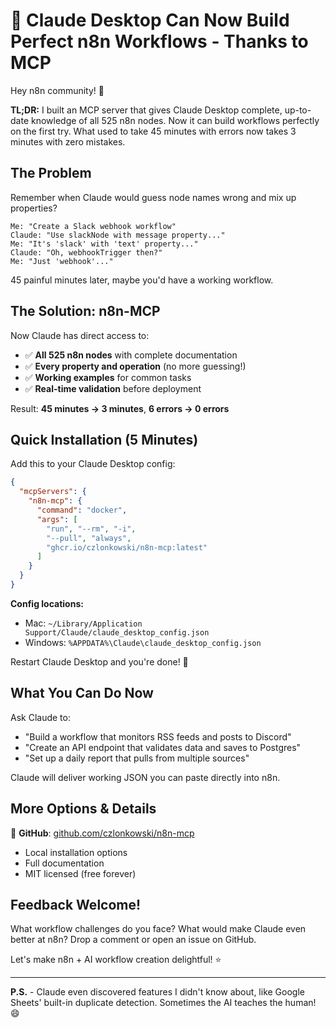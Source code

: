 # 🚀 Claude Desktop Can Now Build Perfect n8n Workflows - Thanks to MCP

Hey n8n community! 👋

**TL;DR:** I built an MCP server that gives Claude Desktop complete, up-to-date knowledge of all 525 n8n nodes. Now it can build workflows perfectly on the first try. What used to take 45 minutes with errors now takes 3 minutes with zero mistakes.

## The Problem

Remember when Claude would guess node names wrong and mix up properties? 

```
Me: "Create a Slack webhook workflow"
Claude: "Use slackNode with message property..."
Me: "It's 'slack' with 'text' property..."
Claude: "Oh, webhookTrigger then?"
Me: "Just 'webhook'..."
```

45 painful minutes later, maybe you'd have a working workflow.

## The Solution: n8n-MCP

Now Claude has direct access to:
- ✅ **All 525 n8n nodes** with complete documentation
- ✅ **Every property and operation** (no more guessing!)
- ✅ **Working examples** for common tasks
- ✅ **Real-time validation** before deployment

Result: **45 minutes → 3 minutes**, **6 errors → 0 errors**

## Quick Installation (5 Minutes)

Add this to your Claude Desktop config:
```json
{
  "mcpServers": {
    "n8n-mcp": {
      "command": "docker",
      "args": [
        "run", "--rm", "-i",
        "--pull", "always",
        "ghcr.io/czlonkowski/n8n-mcp:latest"
      ]
    }
  }
}
```

**Config locations:**
- Mac: `~/Library/Application Support/Claude/claude_desktop_config.json`
- Windows: `%APPDATA%\Claude\claude_desktop_config.json`

Restart Claude Desktop and you're done! 🎉

## What You Can Do Now

Ask Claude to:
- "Build a workflow that monitors RSS feeds and posts to Discord"
- "Create an API endpoint that validates data and saves to Postgres"
- "Set up a daily report that pulls from multiple sources"

Claude will deliver working JSON you can paste directly into n8n.

## More Options & Details

🔗 **GitHub**: [github.com/czlonkowski/n8n-mcp](https://github.com/czlonkowski/n8n-mcp)
- Local installation options
- Full documentation
- MIT licensed (free forever)

## Feedback Welcome!

What workflow challenges do you face? What would make Claude even better at n8n? Drop a comment or open an issue on GitHub.

Let's make n8n + AI workflow creation delightful! ⭐

---

**P.S.** - Claude even discovered features I didn't know about, like Google Sheets' built-in duplicate detection. Sometimes the AI teaches the human! 😄